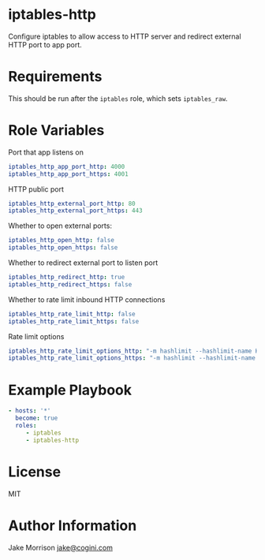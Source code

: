 # iptables-http

Configure iptables to allow access to HTTP server and redirect external HTTP
port to app port.

# Requirements

This should be run after the `iptables` role, which sets `iptables_raw`.

# Role Variables

Port that app listens on
```yaml
iptables_http_app_port_http: 4000
iptables_http_app_port_https: 4001
```

HTTP public port
```yaml
iptables_http_external_port_http: 80
iptables_http_external_port_https: 443
```

Whether to open external ports:
```yaml
iptables_http_open_http: false
iptables_http_open_https: false
```

Whether to redirect external port to listen port
```yaml
iptables_http_redirect_http: true
iptables_http_redirect_https: false
```

Whether to rate limit inbound HTTP connections
```yaml
iptables_http_rate_limit_http: false
iptables_http_rate_limit_https: false
```

Rate limit options
```yaml
iptables_http_rate_limit_options_http: "-m hashlimit --hashlimit-name HTTP --hashlimit 5/minute --hashlimit-burst 10 --hashlimit-mode srcip --hashlimit-htable-expire 300000"
iptables_http_rate_limit_options_https: "-m hashlimit --hashlimit-name HTTPS --hashlimit 5/minute --hashlimit-burst 10 --hashlimit-mode srcip --hashlimit-htable-expire 300000"
```

# Example Playbook

```yaml
- hosts: '*'
  become: true
  roles:
     - iptables
     - iptables-http
```

# License

MIT

# Author Information

Jake Morrison <jake@cogini.com>
